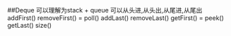 ##Deque
可以理解为stack + queue
可以从头进,从头出,从尾进,从尾出
addFirst()
removeFirst() = poll()
addLast()
removeLast()
getFirst() = peek()
getLast()
size()
